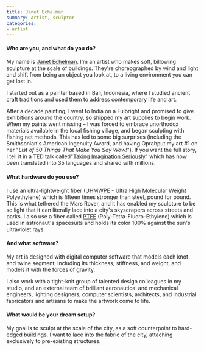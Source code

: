 ```yaml
---
title: Janet Echelman
summary: Artist, sculptor
categories:
- artist
---
```


#### Who are you, and what do you do?

My name is [Janet Echelman](http://www.echelman.com/ "Janet's website."). I'm an artist who makes soft, billowing sculpture at the scale of buildings​. They're choreographed by wind and light and shift from being an object you look at, to a living environment you can get lost in.

I started out as a painter based in Bali, Indonesia, where I studied ancient craft traditions and used them to address contemporary life and art.

After a decade painting, I went to India on a Fulbright​ and promised to give exhibitions around the country, so shipped my art supplies to begin work. When my paints went missing – ​I was forced to embrace unorthodox materials available in the local fishing village​, and began sculpting with fishing net methods​.​ This has led to some big surprises (including the Smithsonian​'s​ American Ingenuity Award, ​and having Oprah ​put my art #1 on her "_List of 50 Things That Make You Say Wow!_"​). If you want the full story, I tell it in a TED talk ​called ​"[Taking Imagination Seriously](https://www.ted.com/talks/janet_echelman "Janet's TED talk.")" ​which has now been translated into 35 languages​ and shared with millions.

#### What hardware do you use?

​I use ​an ​ultra-lightweight fiber ​([UHMWPE](https://en.wikipedia.org/wiki/Ultra-high-molecular-weight_polyethylene "The Wikipedia entry for UHMWPE.") - Ultra High Molecular Weight Polyethylene) which is fifteen times stronger than steel, pound for pound. ​This is what tethered the Mars Rover, and it has enabled ​my sculpture to be so light that it can literally lace into​ a city's skyscrapers across streets and parks. I also use a fiber called [PTFE](https://en.wikipedia.org/wiki/Polytetrafluoroethylene "The Wikipedia entry for PTFE.") (Poly-Tetra-Fluoro-Ethylene)​ which is used in astronaut's spacesuits and holds its color 100% against the sun's ultraviolet rays.​

#### And what software?

My art is designed with digital computer software ​that models each knot and twine segment, including its thickness, stiffness, and weight, and models it with the forces of gravity. 

I also work with a tight-knit group of talented design colleagues in my studio, and an external team of brilliant aeronautical and mechanical engineers, lighting designers, computer scientists, architects, and industrial fabricators and artisans to make the artwork come to life.

#### What would be your dream setup?

My goal is to sculpt at the scale of the city, as a soft counterpoint to hard-edged buildings. I want to lace into the fabric of the city, attaching exclusively to pre-existing structures.